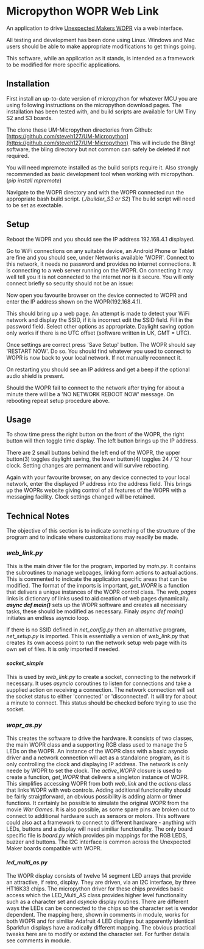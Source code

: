 # Micropython WOPR Web Link

An application to drive [Unexpected Makers WOPR](https://unexpectedmaker.com/shop.html#!/W-O-P-R-Display-Kit/p/578899083/) via a web interface.

All testing and development has been done using Linux. Windows and Mac users 
should be able to make appropriate modifications to get things going.

This software, while an application as it stands, is intended as a framework
to be modified for more specific applications.

## Installation

First install an up-to-date version of micropython for whatever MCU
you are using following instructions on the micropython download pages. 
The installation has been tested with, and build scripts are available 
for UM Tiny S2 and S3 boards.

The clone these UM-Micropython directories from Github:  [https://github.com/steveh127/UM-Micropython](https://github.com/steveh127/UM-Micropython)
This will include the Bling! software, the bling directory but not common 
can safely be deleted if not required.

You will need mpremote installed as the build scripts require it. Also
strongly recommended as basic development tool when working with 
micropython. (_pip install mpremote_)

Navigate to the WOPR directory and with the WOPR connected run the appropriate
bash build script. (*./builder_S3 or S2*) The build script will need to be 
set as exectable.

## Setup

Reboot the WOPR and you should see the IP address 192.168.4.1 displayed.

Go to WiFi connections on any suitable device, an Android Phone or Tablet 
are fine and you should see, under Networks available 'WOPR'. Connect to this
network, it needs no password and provides no internet connections. It is connecting
to a web server running on the WOPR. On connecting it may well tell you it is
not connected to the internet nor is it secure. You will only connect briefly
so security should not be an issue:

Now open you favourite browser on the device connected to WOPR and enter the IP
address shown on the WOPR(192.168.4.1).

This should bring up a web page. An attempt is made to detect your WiFi 
network and display the SSID, if it is incorrect edit the SSID field. Fill in
the password field. Select other options as appropriate. Daylight saving option
only works if there is no UTC offset (software written in UK, GMT = UTC).

Once settings are correct press 'Save Setup' button. The WOPR should say 
'RESTART NOW'. Do so. You should find whatever you used to connect to WOPR is
now back to your local network. If not manually reconnect it.

On restarting you should see an IP address and get a beep if the optional audio shield
is present.

Should the WOPR fail to connect to the network after trying for about a minute there will
be a 'NO NETWORK REBOOT NOW' message. On rebooting repeat setup procedure above. 

## Usage

To show time press the right button on the front of the WOPR, the right button will
then toggle time display. The left button brings up the IP address. 

There are 2 small buttons behind the left end of the WOPR, the upper button(3) toggles 
daylight saving, the lower button(4) toggles 24 / 12 hour clock. Setting changes are permanent
and will survive rebooting.


Again with your favourite browser, on any device connected to your local network, enter the
displayed IP address into the address field. This brings up the WOPRs website giving control of
all features of the WOPR with a messaging facility. Clock settings changed will be retained. 

## Technical Notes

The objective of this section is to indicate something of the structure of the program and to
indicate where customisations may readily be made.

### *web_link.py* 

This is the main driver file for the program, imported by *main.py*. It contains the
subroutines to manage webpages, linking form actions to actual actions. This is commented to
indicate the application specific areas that can be modified. The format of the imports is
important, *get_WOPR* is a function that delivers a unique instances of the WOPR control class. The
*web_pages* links is dictionary of links used to aid creation of web pages dynamically. __*async def main()*__ sets
up the WOPR software and creates all necessary tasks, these should be modified as necessary. 
Finaly *async def main()* initiates an endless asyncio loop. 

If there is no SSID defined in *net_config.py* then an alternative program, *net_setup.py* 
is imported. This is essentially a version of *web_link.py*  that creates its own access point to run 
the network setup web page with its own set of files. It is only imported if needed.

#### *socket_simple*

This is used by *web_link.py* to create a socket, connecting to the network if necessary. It uses *asyncio* coroutines
to listen for connections and take a supplied action on receiving a connection. The network connection will set the
socket status to either 'connected' or 'disconnected'. It will try for about a minute to connect. This status should
be checked before trying to use the socket.

### *wopr_as.py*

This creates the software to drive the hardware. It consists of two classes, the main WOPR class and a supporting 
RGB class used to manage the 5 LEDs on the WOPR. An instance of the WOPR class with a basic asyncio driver and a network
connection will act as a standalone program, as it is only controlling the clock and displaying IP address. The network is
only neede by WOPR to set the clock. The *active_WOPR* closure is used to create a function, *get_WOPR* that delivers a 
singleton instance of WOPR. This simplifies accessing WOPR from both *web_link* and the *actions* class that links WOPR with
web controls. Adding additional functionality should be fairly straigtforward, an obvious possibility is adding alarm or
timer functions. It certainly be possible to simulate the original WOPR from the movie *War Games*. It is also possible, 
as some spare pins are broken out to connect to additional hardware such as sensors or motors. This software could also act a
framework to connect to different hardware - anything with LEDs, buttons and a display will need similiar functionality. The
only board specific file is *board.py* which provides pin mappings for the RGB LEDS, buzzer and buttons. The I2C interface is
common across the Unexpected Maker boards compatible with WOPR.

#### *led_multi_as.py*

The WOPR display consists of twelve 14 segment LED arrays that provide an attractive, if retro, display. They are driven,
via an I2C interface, by three HT16K33 chips. The micropython driver for these chips provides basic access which the LED_Multi_AS
class provides higher level functionality such as a character set and *asyncio* display routines. There are different ways
the LEDs can be connected to the chips so the character set is vendor dependent. The mapping here, shown in comments in module,
works for both WOPR and for similiar Adafruit 4 LED displays but apparently identical Sparkfun displays have a radically different
mapping. The obvious practical tweaks here are to modify or extend the character set. For further details see comments in module.   
 
